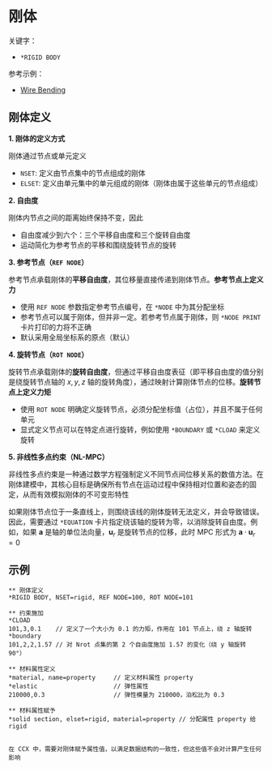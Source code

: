 # 刚体

关键字：

- `*RIGID BODY`

参考示例：

- [Wire Bending](../chap6/sec2-wirebending.md)

## 刚体定义

**1. 刚体的定义方式**

刚体通过节点或单元定义

- `NSET`: 定义由节点集中的节点组成的刚体
- `ELSET`: 定义由单元集中的单元组成的刚体（刚体由属于这些单元的节点组成）

**2. 自由度**

刚体内节点之间的距离始终保持不变，因此

- 自由度减少到六个：三个平移自由度和三个旋转自由度
- 运动简化为参考节点的平移和围绕旋转节点的旋转

**3. 参考节点（`REF NODE`）**

参考节点承载刚体的**平移自由度**‌，其位移量直接传递到刚体节点。**参考节点上定义力**

- 使用 `REF NODE` 参数指定参考节点编号，在 `*NODE` 中为其分配坐标
- 参考节点可以属于刚体，但并非一定。若参考节点属于刚体，则 `*NODE PRINT` 卡片打印的力将不正确
- 默认采用全局坐标系的原点（默认）

**4. 旋转节点（`ROT NODE`）**

旋转节点承载刚体的**旋转自由度**，但通过平移自由度表征‌（即平移自由度的值分别是绕旋转节点轴的 $x,y,z$ 轴的旋转角度），通过映射计算刚体节点的位移。**旋转节点上定义力矩**

- 使用 `ROT NODE` 明确定义旋转节点，必须分配坐标值（占位），并且不属于任何单元
- 显式定义节点可以在特定点进行旋转，例如使用 `*BOUNDARY` 或 `*CLOAD` 来定义旋转

**5. 非线性多点约束（NL-MPC）**

非线性多点约束是一种通过数学方程强制定义不同节点间位移关系的数值方法。在刚体建模中，其核心目标是确保所有节点在运动过程中保持相对位置和姿态的固定，从而有效模拟刚体的不可变形特性

如果刚体节点位于一条直线上，则围绕该线的刚体旋转无法定义，并会导致错误。因此，需要通过 `*EQUATION` 卡片指定绕该轴的旋转为零，以消除旋转自由度。例如，如果 $\mathbf{a}$ 是轴的单位法向量，$\mathbf{u}_{r}$ 是旋转节点的位移，此时 MPC 形式为 $\mathbf{a}\cdot \mathbf{u}_{r} = 0$


## 示例

```
** 刚体定义
*RIGID BODY, NSET=rigid, REF NODE=100, ROT NODE=101

** 约束施加
*CLOAD
101,3,0.1    // 定义了一个大小为 0.1 的力矩，作用在 101 节点上，绕 z 轴旋转
*boundary                    
101,2,2,1.57 // 对 Nrot 点集的第 2 个自由度施加 1.57 的变化（绕 y 轴旋转 90°）

** 材料属性定义
*material, name=property     // 定义材料属性 property
*elastic                     // 弹性属性
210000,0.3                   // 弹性模量为 210000，泊松比为 0.3 

** 材料属性赋予
*solid section, elset=rigid, material=property // 分配属性 property 给 rigid
```

```{note}

在 CCX 中，需要对刚体赋予属性值，以满足数据结构的一致性，但这些值不会对计算产生任何影响
```
